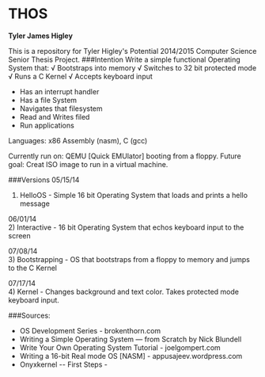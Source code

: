 THOS
=================
**Tyler James Higley**

This is a repository for Tyler Higley's Potential 2014/2015 Computer Science Senior Thesis Project. 
###Intention
Write a simple functional Operating System that:
√ Bootstraps into memory
√ Switches to 32 bit protected mode
√ Runs a C Kernel
√ Accepts keyboard input
- Has an interrupt handler
- Has a file System
- Navigates that filesystem
- Read and Writes filed
- Run applications

Languages: x86 Assembly (nasm), C (gcc)

Currently run on: QEMU [Quick EMUlator] booting from a floppy.
Future goal: Creat ISO image to run in a virtual machine.

###Versions
05/15/14  
1) HelloOS - Simple 16 bit Operating System that loads and prints a hello message



06/01/14  
2) Interactive - 16 bit Operating System that echos keyboard input to the screen



07/08/14  
3) Bootstrapping - OS that bootstraps from a floppy to memory and jumps to the C Kernel



07/17/14  
4) Kernel - Changes background and text color. Takes protected mode keyboard input.


###Sources:
- OS Development Series - brokenthorn.com
- Writing a Simple Operating System — from Scratch by Nick Blundell
- Write Your Own Operating System Tutorial - joelgompert.com
- Writing a 16-bit Real mode OS [NASM] - appusajeev.wordpress.com
- Onyxkernel -- First Steps -
